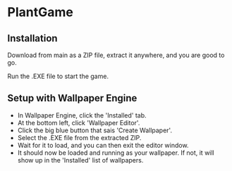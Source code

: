 # PlantGame

## Installation

Download from main as a ZIP file, extract it anywhere, and you are good to go.

Run the .EXE file to start the game.

## Setup with Wallpaper Engine

 - In Wallpaper Engine, click the 'Installed' tab.
 - At the bottom left, click 'Wallpaper Editor'.
 - Click the big blue button that sais 'Create Wallpaper'.
 - Select the .EXE file from the extracted ZIP.
 - Wait for it to load, and you can then exit the editor window.
 - It should now be loaded and running as your wallpaper. If not, it will show up in the 'Installed' list of wallpapers.
